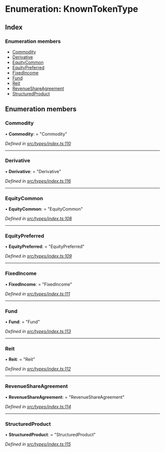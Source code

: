 # Enumeration: KnownTokenType

## Index

### Enumeration members

* [Commodity](knowntokentype.md#commodity)
* [Derivative](knowntokentype.md#derivative)
* [EquityCommon](knowntokentype.md#equitycommon)
* [EquityPreferred](knowntokentype.md#equitypreferred)
* [FixedIncome](knowntokentype.md#fixedincome)
* [Fund](knowntokentype.md#fund)
* [Reit](knowntokentype.md#reit)
* [RevenueShareAgreement](knowntokentype.md#revenueshareagreement)
* [StructuredProduct](knowntokentype.md#structuredproduct)

## Enumeration members

###  Commodity

• **Commodity**: = "Commodity"

*Defined in [src/types/index.ts:110](https://github.com/PolymathNetwork/polymesh-sdk/blob/6aee3c9/src/types/index.ts#L110)*

___

###  Derivative

• **Derivative**: = "Derivative"

*Defined in [src/types/index.ts:116](https://github.com/PolymathNetwork/polymesh-sdk/blob/6aee3c9/src/types/index.ts#L116)*

___

###  EquityCommon

• **EquityCommon**: = "EquityCommon"

*Defined in [src/types/index.ts:108](https://github.com/PolymathNetwork/polymesh-sdk/blob/6aee3c9/src/types/index.ts#L108)*

___

###  EquityPreferred

• **EquityPreferred**: = "EquityPreferred"

*Defined in [src/types/index.ts:109](https://github.com/PolymathNetwork/polymesh-sdk/blob/6aee3c9/src/types/index.ts#L109)*

___

###  FixedIncome

• **FixedIncome**: = "FixedIncome"

*Defined in [src/types/index.ts:111](https://github.com/PolymathNetwork/polymesh-sdk/blob/6aee3c9/src/types/index.ts#L111)*

___

###  Fund

• **Fund**: = "Fund"

*Defined in [src/types/index.ts:113](https://github.com/PolymathNetwork/polymesh-sdk/blob/6aee3c9/src/types/index.ts#L113)*

___

###  Reit

• **Reit**: = "Reit"

*Defined in [src/types/index.ts:112](https://github.com/PolymathNetwork/polymesh-sdk/blob/6aee3c9/src/types/index.ts#L112)*

___

###  RevenueShareAgreement

• **RevenueShareAgreement**: = "RevenueShareAgreement"

*Defined in [src/types/index.ts:114](https://github.com/PolymathNetwork/polymesh-sdk/blob/6aee3c9/src/types/index.ts#L114)*

___

###  StructuredProduct

• **StructuredProduct**: = "StructuredProduct"

*Defined in [src/types/index.ts:115](https://github.com/PolymathNetwork/polymesh-sdk/blob/6aee3c9/src/types/index.ts#L115)*

